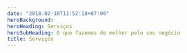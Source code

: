 ```yaml
---
date: "2018-02-10T11:52:18+07:00"
heroBackground: 
heroHeading: Serviços
heroSubHeading: O que fazemos de melhor pelo seu negócio
title: Serviços
---
```

